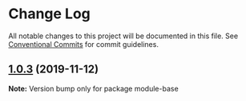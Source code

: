 # Change Log

All notable changes to this project will be documented in this file.
See [Conventional Commits](https://conventionalcommits.org) for commit guidelines.

## [1.0.3](https://github.com/binglingwy/lerna-test-new/compare/v1.0.2...v1.0.3) (2019-11-12)

**Note:** Version bump only for package module-base
